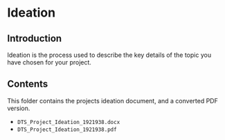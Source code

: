 # Ideation
## Introduction
Ideation is the process used to describe the key details of the topic you have chosen for your project. 

## Contents
This folder contains the projects ideation document, and a converted PDF version.

- `DTS_Project_Ideation_1921938.docx`
- `DTS_Project_Ideation_1921938.pdf`

